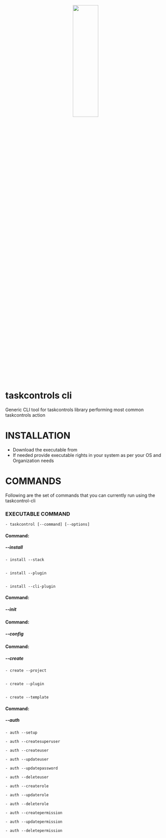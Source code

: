 <p align="center">
  <img width="40%" height="30%" src="https://github.com/taskcontrols/py-taskcontrol/blob/master/docs/images/logo.jpg">
</p>


# taskcontrols cli
Generic CLI tool for taskcontrols library performing most common taskcontrols action


# INSTALLATION

* Download the executable from
* If needed provide executable rights in your system as per your OS and Organization needs


# COMMANDS

Following are the set of commands that you can currently run using the taskcontrol-cli



### EXECUTABLE COMMAND

    - taskcontrol [--command] [--options]



#### Command:
#####        --install 


    - install --stack
    
    
    - install --plugin


    - install --cli-plugin


#### Command:
#####        --init 



#### Command:
#####        --config



#### Command:
#####        --create


    - create --project


    - create --plugin


    - create --template



#### Command:
#####        --auth


    - auth --setup

    - auth --createsuperuser

    - auth --createuser

    - auth --updateuser

    - auth --updatepassword

    - auth --deleteuser

    - auth --createrole

    - auth --updaterole

    - auth --deleterole

    - auth --createpermission

    - auth --updatepermission

    - auth --deletepermission

